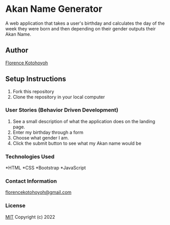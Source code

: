# Akan Name Generator
A web application that takes a user's birthday and calculates the day of the week they were born and then depending on their gender outputs their Akan Name. 
## Author
[Florence Kotohoyoh](https://github.com/Flokots)
## Setup Instructions
1. Fork this repository
2. Clone the repository in your local computer
### User Stories (Behavior Driven Development)
1. See a  small description of what the application does on the landing page.
2. Enter my birthday through a form 
3. Choose what gender I am.
4. Click the submit button to see what my Akan name would be

### Technologies Used
*HTML
*CSS
*Bootstrap
*JavaScript
### Contact Information
florencekotohoyoh@gmail.com
### License
[MIT](https://choosealicense/licenses/mit)
Copyright (c) 2022

